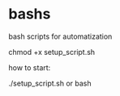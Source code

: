 # bashs
bash scripts for automatization


chmod +x setup_script.sh

how to start:

./setup_script.sh
or
bash 
